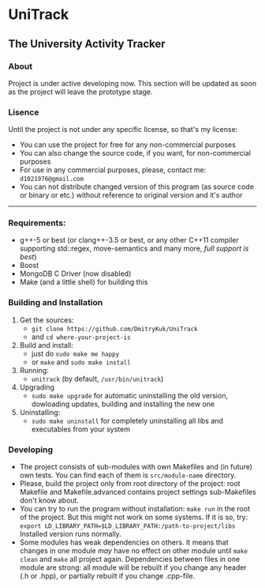 # UniTrack
## The University Activity Tracker

### About
Project is under active developing now. This section will be updated as soon as the project will leave the prototype stage.

### Lisence
Until the project is not under any specific license,
so that's my license:

- You can use the project for free for any non-commercial purposes
- You can also change the source code, if you want, for non-commercial purposes
- For use in any commercial purposes, please, contact me: `d1021976@gmail.com`
- You can not distribute changed version of this program (as source code or binary or etc.) without reference to original version and it's author

---

### Requirements:
- g++-5 or best (or clang++-3.5 or best, or any other C++11 compiler supporting std::regex, move-semantics and many more, *full support is best*)
- Boost
- MongoDB C Driver (now disabled)
- Make (and a little shell) for building this

### Building and Installation
1. Get the sources:
	- `git clone https://github.com/DmitryKuk/UniTrack`
	- and `cd where-your-project-is`
2. Build and install:
	- just do `sudo make me happy`
	- or `make` and `sudo make install`
3. Running:
	- `unitrack` (by default, `/usr/bin/unitrack`)
4. Upgrading
	- `sudo make upgrade` for automatic uninstalling the old version, dowloading updates, building and installing the new one
5. Uninstalling:
	- `sudo make uninstall` for completely uninstalling all libs and executables from your system

### Developing
- The project consists of sub-modules with own Makefiles and (in future) own tests. You can find each of them is `src/module-name` directory.
- Please, build the project only from root directory of the project: root Makefile and Makefile.advanced contains project settings sub-Makefiles don't know about.
- You can try to run the program without installation: `make run` in the root of the project. But this might not work on some systems. If it is so, try:
	`export LD_LIBRARY_PATH=$LD_LIBRARY_PATH:/path-to-project/libs`
	Installed version runs normally.
- Some modules has weak dependencies on others. It means that changes in one module *may* have no effect on other module until `make clean` and `make` all project again. Dependencies between files in one module are strong: all module will be rebuilt if you change any header (.h or .hpp), or partially rebuilt if you change .cpp-file.
